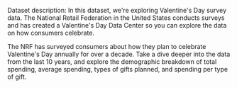 Dataset description: In this dataset, we're exploring Valentine's Day survey data. The National Retail Federation in the United States conducts surveys and has created a Valentine's Day Data Center so you can explore the data on how consumers celebrate.

The NRF has surveyed consumers about how they plan to celebrate Valentine's Day annually for over a decade. Take a dive deeper into the data from the last 10 years, and explore the demographic breakdown of total spending, average spending, types of gifts planned, and spending per type of gift.
